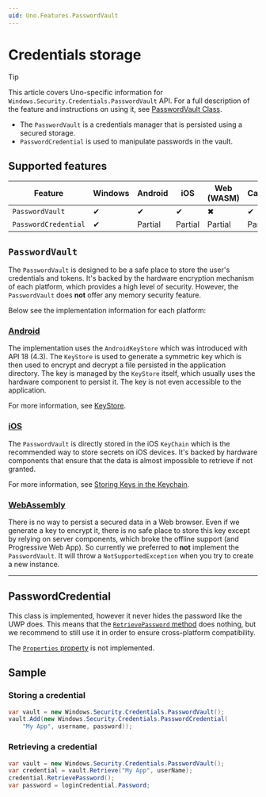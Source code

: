 ```yaml
---
uid: Uno.Features.PasswordVault
---
```


# Credentials storage

> [!TIP]
> This article covers Uno-specific information for `Windows.Security.Credentials.PasswordVault` API. For a full description of the feature and instructions on using it, see [PasswordVault Class](https://learn.microsoft.com/uwp/api/windows.security.credentials.passwordvault).

* The `PasswordVault` is a credentials manager that is persisted using a secured storage.
* `PasswordCredential` is used to manipulate passwords in the vault.

## Supported features

| Feature              | Windows | Android | iOS     | Web (WASM) | Catalyst | AppKit  | Linux (Skia) | Win 7 (Skia) | Tizen |
|----------------------|---------|---------|---------|------------|----------|---------|--------------|--------------|-------|
| `PasswordVault`      | ✔       | ✔       | ✔       | ✖          | ✔        | ✖       | ✖            | ✖            | ✖     |
| `PasswordCredential` | ✔       | Partial | Partial | Partial    | Partial  | Partial | ✖            | ✖            | ✖     |

## `PasswordVault`

The `PasswordVault` is designed to be a safe place to store the user's credentials and tokens.
It's backed by the hardware encryption mechanism of each platform, which provides a high level of security.
However, the `PasswordVault` does **not** offer any memory security feature.

Below see the implementation information for each platform:

### [**Android**](#tab/android)

The implementation uses the `AndroidKeyStore` which was introduced with API 18 (4.3).
The `KeyStore` is used to generate a symmetric key which is then used to encrypt and decrypt a file persisted in the application directory.
The key is managed by the `KeyStore` itself, which usually uses the hardware component to persist it. The key is not even accessible to the application.

For more information, see [KeyStore](https://developer.android.com/reference/java/security/KeyStore).

### [**iOS**](#tab/iOS)

The `PasswordVault` is directly stored in the iOS `KeyChain` which is the recommended way to store secrets on iOS devices.
It's backed by hardware components that ensure that the data is almost impossible to retrieve if not granted.

For more information, see [Storing Keys in the Keychain](https://developer.apple.com/documentation/security/certificate_key_and_trust_services/keys/storing_keys_in_the_keychain).

### [**WebAssembly**](#tab/WebAssembly)

There is no way to persist a secured data in a Web browser. Even if we generate a key to encrypt it,
there is no safe place to store this key except by relying on server components, which broke the offline support (and Progressive Web App).
So currently we preferred to **not** implement the `PasswordVault`. It will throw a `NotSupportedException` when you try to create a new instance.

***

## PasswordCredential

This class is implemented, however it never hides the password like the UWP does.
This means that the [`RetrievePassword` method](https://learn.microsoft.com/uwp/api/windows.security.credentials.passwordcredential.retrievepassword#Windows_Security_Credentials_PasswordCredential_RetrievePassword) does nothing,
but we recommend to still use it in order to ensure cross-platform compatibility.

The [`Properties` property](https://learn.microsoft.com/uwp/api/windows.security.credentials.passwordcredential.properties#Windows_Security_Credentials_PasswordCredential_Properties) is not implemented.

## Sample

### Storing a credential

```csharp
var vault = new Windows.Security.Credentials.PasswordVault();
vault.Add(new Windows.Security.Credentials.PasswordCredential(
    "My App", username, password));
```

### Retrieving a credential

```csharp
var vault = new Windows.Security.Credentials.PasswordVault();
var credential = vault.Retrieve("My App", userName);
credential.RetrievePassword();
var password = loginCredential.Password;
```
